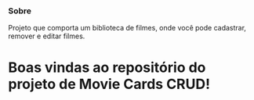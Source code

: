 ### Sobre

Projeto que comporta um biblioteca de filmes, onde você pode cadastrar, remover e editar filmes.

# Boas vindas ao repositório do projeto de Movie Cards CRUD!
